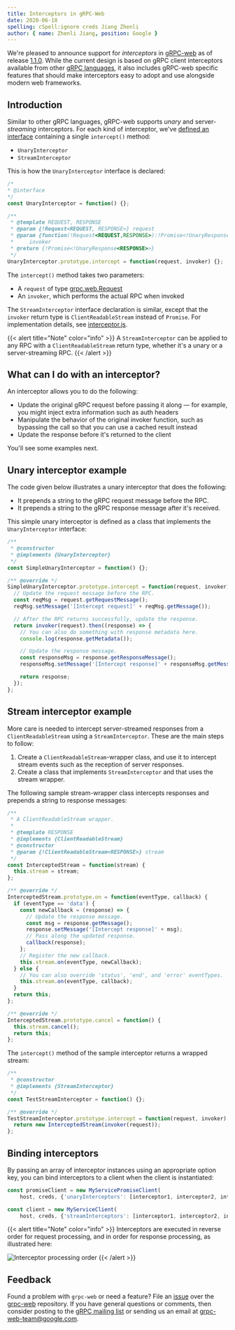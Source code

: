 ```yaml
---
title: Interceptors in gRPC-Web
date: 2020-06-18
spelling: cSpell:ignore creds Jiang Zhenli
author: { name: Zhenli Jiang, position: Google }
---
```


We're pleased to announce support for _interceptors_ in [gRPC-web][] as of
release [1.1.0][]. While the current design is based on gRPC client interceptors
available from other [gRPC languages][], it also includes gRPC-web specific
features that should make interceptors easy to adopt and use alongside modern
web frameworks.

## Introduction

Similar to other gRPC languages, gRPC-web supports _unary_ and
server-_streaming_ interceptors. For each kind of interceptor, we've [defined an
interface][interceptor.js] containing a single `intercept()` method:

- `UnaryInterceptor`
- `StreamInterceptor`

This is how the `UnaryInterceptor` interface is declared:

```js
/*
* @interface
*/
const UnaryInterceptor = function() {};

/**
 * @template REQUEST, RESPONSE
 * @param {!Request<REQUEST, RESPONSE>} request
 * @param {function(!Request<REQUEST,RESPONSE>):!Promise<!UnaryResponse<RESPONSE>>}
 *     invoker
 * @return {!Promise<!UnaryResponse<RESPONSE>>}
 */
UnaryInterceptor.prototype.intercept = function(request, invoker) {};
```

The `intercept()` method takes two parameters:

- A `request` of type [grpc.web.Request][]
- An `invoker`, which performs the actual RPC when invoked

The `StreamInterceptor` interface declaration is similar, except that the
`invoker` return type is `ClientReadableStream` instead of `Promise`. For
implementation details, see [interceptor.js][].

{{< alert title="Note" color="info" >}}
  A `StreamInterceptor` can be applied to any RPC with a `ClientReadableStream`
  return type, whether it's a unary or a server-streaming RPC.
{{< /alert >}}

## What can I do with an interceptor?

An interceptor allows you to do the following:

- Update the original gRPC request before passing it along &mdash; for
  example, you might inject extra information such as auth headers
- Manipulate the behavior of the original invoker function, such as bypassing
  the call so that you can use a cached result instead
- Update the response before it's returned to the client

You'll see some examples next.

## Unary interceptor example

The code given below illustrates a unary interceptor that does the following:

- It prepends a string to the gRPC request message before the RPC.
- It prepends a string to the gRPC response message after it's received.

This simple unary interceptor is defined as a class that implements the
`UnaryInterceptor` interface:

```js
/**
 * @constructor
 * @implements {UnaryInterceptor}
 */
const SimpleUnaryInterceptor = function() {};

/** @override */
SimpleUnaryInterceptor.prototype.intercept = function(request, invoker) {
  // Update the request message before the RPC.
  const reqMsg = request.getRequestMessage();
  reqMsg.setMessage('[Intercept request]' + reqMsg.getMessage());

  // After the RPC returns successfully, update the response.
  return invoker(request).then((response) => {
    // You can also do something with response metadata here.
    console.log(response.getMetadata());

    // Update the response message.
    const responseMsg = response.getResponseMessage();
    responseMsg.setMessage('[Intercept response]' + responseMsg.getMessage());

    return response;
  });
};
```

## Stream interceptor example

More care is needed to intercept server-streamed responses from a
`ClientReadableStream` using a `StreamInterceptor`. These are the main steps to
follow:

 1. Create a `ClientReadableStream`-wrapper class, and use it to intercept
    stream events such as the reception of server responses.
 2. Create a class that implements `StreamInterceptor` and that uses the stream
    wrapper.

The following sample stream-wrapper class intercepts responses and prepends a
string to response messages:

```js
/**
 * A ClientReadableStream wrapper.
 *
 * @template RESPONSE
 * @implements {ClientReadableStream}
 * @constructor
 * @param {!ClientReadableStream<RESPONSE>} stream
 */
const InterceptedStream = function(stream) {
  this.stream = stream;
};

/** @override */
InterceptedStream.prototype.on = function(eventType, callback) {
  if (eventType == 'data') {
    const newCallback = (response) => {
      // Update the response message.
      const msg = response.getMessage();
      response.setMessage('[Intercept response]' + msg);
      // Pass along the updated response.
      callback(response);
    };
    // Register the new callback.
    this.stream.on(eventType, newCallback);
  } else {
    // You can also override 'status', 'end', and 'error' eventTypes.
    this.stream.on(eventType, callback);
  }
  return this;
};

/** @override */
InterceptedStream.prototype.cancel = function() {
  this.stream.cancel();
  return this;
};
```

The `intercept()` method of the sample interceptor returns a wrapped stream:

```js
/**
 * @constructor
 * @implements {StreamInterceptor}
 */
const TestStreamInterceptor = function() {};

/** @override */
TestStreamInterceptor.prototype.intercept = function(request, invoker) {
  return new InterceptedStream(invoker(request));
};
```

## Binding interceptors

By passing an array of interceptor instances using an appropriate option key,
you can bind interceptors to a client when the client is instantiated:

```js
const promiseClient = new MyServicePromiseClient(
    host, creds, {'unaryInterceptors': [interceptor1, interceptor2, interceptor3]});

const client = new MyServiceClient(
    host, creds, {'streamInterceptors': [interceptor1, interceptor2, interceptor3]});
```

{{< alert title="Note" color="info" >}}
  Interceptors are executed in reverse order for request processing, and in
  order for response processing, as illustrated here:

  ![Interceptor processing order](/img/grpc-web-interceptors.png)
{{< /alert >}}

## Feedback

Found a problem with `grpc-web` or need a feature? File an [issue][] over the
[grpc-web][] repository. If you have general questions or comments, then
consider posting to the [gRPC mailing list][] or sending us an email at
[grpc-web-team@google.com][].

[1.1.0]: https://github.com/grpc/grpc-web/releases/tag/1.1.0
[gRPC languages]: /docs/languages/
[gRPC mailing list]: https://groups.google.com/forum/#!forum/grpc-io
[grpc-web-team@google.com]: mailto:grpc-web-team@google.com
[grpc-web]: https://github.com/grpc/grpc-web
[grpc.web.Request]: https://github.com/grpc/grpc-web/blob/master/javascript/net/grpc/web/request.js
[interceptor.js]: https://github.com/grpc/grpc-web/blob/master/javascript/net/grpc/web/interceptor.js
[issue]: https://github.com/grpc/grpc-web/issues/new
